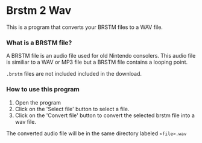 # Brstm 2 Wav

This is a program that converts your BRSTM files to a WAV file.

### What is a BRSTM file?

A BRSTM file is an audio file used for old Nintendo consolers. This audio file is similiar to a WAV or MP3 file but a BRSTM file contains a looping point.

`.brstm` files are not included included in the download.

### How to use this program

1. Open the program
2. Click on the 'Select file' button to select a file.
3. Click on the 'Convert file' button to convert the selected brstm file into a wav file.

The converted audio file will be in the same directory labeled `<file>.wav`